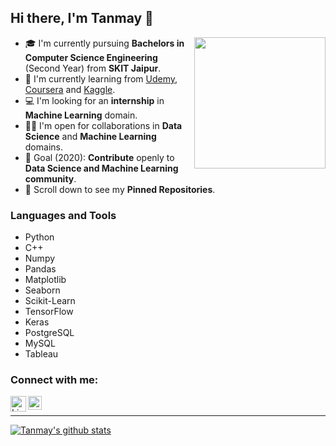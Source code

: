 ## Hi there, I'm Tanmay 👋
<img align='right' src="https://s7.gifyu.com/images/WhatsApp-Image-2020-07-14-at-11.34.49-1.gif" width="210">

- 🎓 I'm currently pursuing **Bachelors in Computer Science Engineering** (Second Year) from **SKIT Jaipur**.
- 🌱 I'm currently learning from [Udemy](https://www.udemy.com/), [Coursera](https://www.coursera.org/) and [Kaggle](https://www.kaggle.com/).
- 💻 I'm looking for an **internship** in **Machine Learning** domain.
- 🤝🏻 I'm open for collaborations in **Data Science** and **Machine Learning** domains.
- 🎯 Goal (2020): **Contribute** openly to **Data Science and Machine Learning community**.
- 📌 Scroll down to see my **Pinned Repositories**.

### Languages and Tools

- Python
- C++
- Numpy
- Pandas
- Matplotlib
- Seaborn
- Scikit-Learn
- TensorFlow
- Keras
- PostgreSQL
- MySQL
- Tableau

### Connect with me:
<a href="https://www.linkedin.com/in/tanmay-sharma-75718b195/"><img align="left" alt="LinkedIn" width="25px" src="https://cdn.jsdelivr.net/npm/simple-icons@v3/icons/linkedin.svg" /></a>

<a href="https://www.kaggle.com/devilozz"><img align="left" alt="Kaggle" width="22px" src="https://cdn.jsdelivr.net/npm/simple-icons@3.10.0/icons/kaggle.svg" /></a>

<br>

---

[![Tanmay's github stats](https://github-readme-stats.vercel.app/api?username=tansha31&hide=contribs)](https://github.com/anuraghazra/github-readme-stats)

